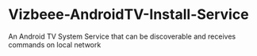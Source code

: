 # Vizbeee-AndroidTV-Install-Service
An Android TV System Service that can be discoverable and receives commands on local network
